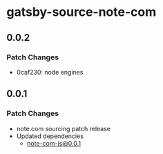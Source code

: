 # gatsby-source-note-com

## 0.0.2

### Patch Changes

- 0caf230: node engines

## 0.0.1

### Patch Changes

- note.com sourcing patch release
- Updated dependencies
  - note-com-js@0.0.1
